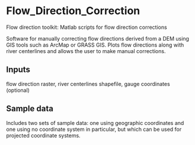 # Flow_Direction_Correction

Flow direction toolkit: Matlab scripts for flow direction corrections

Software for manually correcting flow directions derived from a DEM using GIS tools such as ArcMap or GRASS GIS. Plots flow directions along with river centerlines and allows the user to make manual corrections.

## Inputs
flow direction raster, river centerlines shapefile, gauge coordinates (optional)

## Sample data
Includes two sets of sample data: one using geographic coordinates and one using no coordinate system in particular, but which can be used for projected coordinate systems. 
